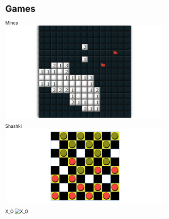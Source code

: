 # Games
Mines
![Mines](/Mines/screenshots/Mines1.png)

Shashki
![Shashki](/Shashki/screenshots/Shashki.png)

X_O
![X_O](/X_O/screenshots/X_O.png)
